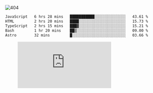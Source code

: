 ![404](https://user-images.githubusercontent.com/378023/89412096-6f759d80-d761-11ea-8c57-84b30ef3f2b1.png)
<!--START_SECTION:waka-->

```txt
JavaScript   6 hrs 28 mins   ███████████░░░░░░░░░░░░░░   43.61 %
HTML         2 hrs 20 mins   ████░░░░░░░░░░░░░░░░░░░░░   15.73 %
TypeScript   2 hrs 15 mins   ███▓░░░░░░░░░░░░░░░░░░░░░   15.21 %
Bash         1 hr 20 mins    ██▒░░░░░░░░░░░░░░░░░░░░░░   09.00 %
Astro        32 mins         █░░░░░░░░░░░░░░░░░░░░░░░░   03.66 %
```

<!--END_SECTION:waka-->
<figure><embed src="https://wakatime.com/share/@018b853e-267a-435d-a858-33e2b098b9d7/f3c3aa68-553a-4373-a9f9-2d456f62f780.svg"></embed></figure>

